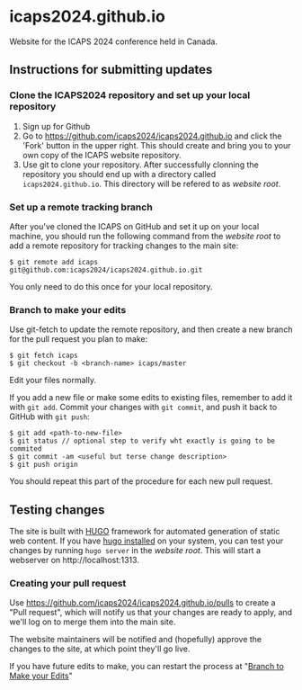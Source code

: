 # icaps2024.github.io
Website for the ICAPS 2024 conference held in Canada.

## Instructions for submitting updates

### Clone the ICAPS2024 repository and set up your local repository ###
1. Sign up for Github
2. Go to https://github.com/icaps2024/icaps2024.github.io and click the 'Fork' button in the upper right.  This should create and bring you to your own copy of the ICAPS website repository.
3. Use git to clone your repository. After successfully clonning the repository you should end up with a directory called `icaps2024.github.io`. This directory will be refered to as *website root*. 

### Set up a remote tracking branch ###
After you've cloned the ICAPS on GitHub and set it up on your local machine, you should run the following command from the *website root* to add a remote repository for tracking changes to the main site:
 ```
$ git remote add icaps git@github.com:icaps2024/icaps2024.github.io.git
```
You only need to do this once for your local repository.

### Branch to make your edits ###
Use git-fetch to update the remote repository, and then create a new branch for the pull request you plan to make:
```
$ git fetch icaps
$ git checkout -b <branch-name> icaps/master
```
Edit your files normally.

If you add a new file or make some edits to existing files, remember to add it with `git add`.  Commit your changes with `git commit`,  and push it back to GitHub with `git push`:
```
$ git add <path-to-new-file>
$ git status // optional step to verify wht exactly is going to be commited
$ git commit -am <useful but terse change description>
$ git push origin
```
You should repeat this part of the procedure for each new pull request.

## Testing changes
The site is built with [HUGO](https://gohugo.io) framework for automated generation of static web content.
If you have [hugo installed](https://gohugo.io/getting-started/installing) on your system, you can test your changes by running
`hugo server` in the *website root*.
This will start a webserver on http://localhost:1313.

### Creating your pull request ###
Use https://github.com/icaps2024/icaps2024.github.io/pulls to create a "Pull request", which will notify us that your changes are ready to apply, and we'll log on to merge them into the main site.

The website maintainers will be notified and (hopefully) approve the changes to the site, at which point they'll go live.

If you have future edits to make, you can restart the process at "[Branch to Make your Edits](https://github.com/icaps2024/icaps2024.github.io#branch-to-make-your-edits)"
